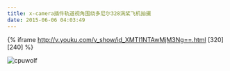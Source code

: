 ```yaml
---
title: x-camera插件轨道视角围绕多尼尔328涡桨飞机拍摄
date: 2015-06-06 04:03:49
---
```


{% iframe http://v.youku.com/v_show/id_XMTI1NTAwMjM3Ng==.html [320] [240] %}


![cpuwolf](/images/data/attachment/201506/06/120317s5hovk705g70dfww.jpg)


